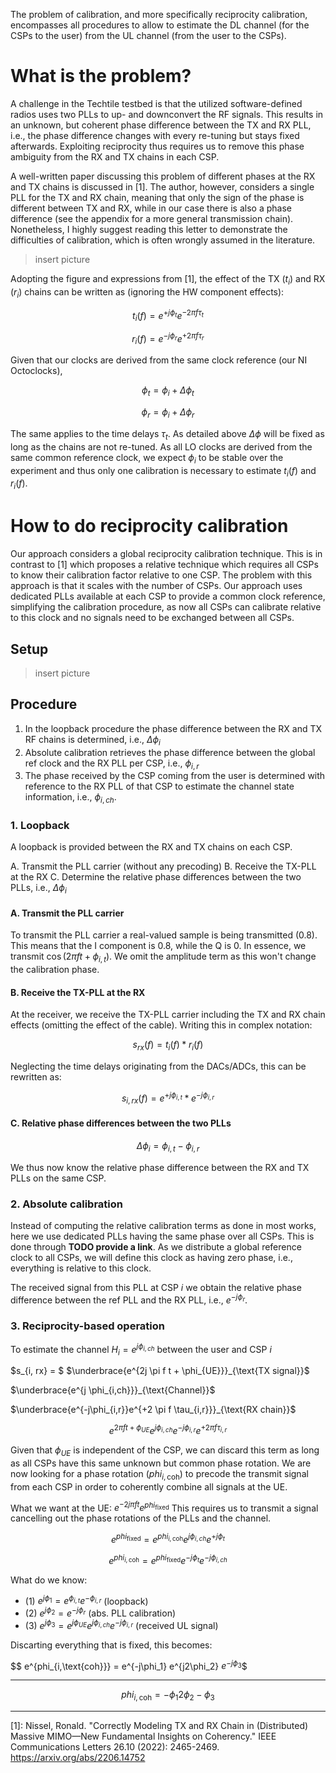 The problem of calibration, and more specifically reciprocity calibration, encompasses all procedures to allow to estimate the DL channel (for the CSPs to the user) from the UL channel (from the user to the CSPs).

# What is the problem?

A challenge in the Techtile testbed is that the utilized software-defined radios uses two PLLs to up- and downconvert the RF signals. This results in an unknown, but coherent phase difference between the TX and RX PLL, i.e., the phase difference changes with every re-tuning but stays fixed afterwards.
Exploiting reciprocity thus requires us to remove this phase ambiguity from the RX and TX chains in each CSP.

A well-written paper discussing this problem of different phases at the RX and TX chains is discussed in [1]. The author, however, considers a single PLL for the TX and RX chain, meaning that only the sign of the phase is different between TX and RX, while in our case there is also a phase difference (see the appendix for a more general transmission chain).
Nonetheless, I highly suggest reading this letter to demonstrate the difficulties of calibration, which is often wrongly assumed in the literature. 

> insert picture

Adopting the figure and expressions from [1], the effect of the TX ($t_i$) and RX ($r_i$) chains can be written as (ignoring the HW component effects):

$$t_i(f) = e^{+j\phi_t}  e^{-2 \pi f \tau_t}$$

$$r_i(f) = e^{-j\phi_r}  e^{+2 \pi f \tau_r}$$

Given that our clocks are derived from the same clock reference (our NI Octoclocks), 

$$\phi_t = \phi_i + \Delta\phi_t$$

$$\phi_r = \phi_i + \Delta\phi_r$$

The same applies to the time delays $\tau_t$. As detailed above $\Delta\phi$ will be fixed as long as the chains are not re-tuned. As all LO clocks are derived from the same common reference clock, we expect $\phi_i$ to be stable over the experiment and thus only one calibration is necessary to estimate $t_i(f)$ and $r_i(f)$.


# How to do reciprocity calibration
Our approach considers a global reciprocity calibration technique. This is in contrast to [1] which proposes a relative technique which requires all CSPs to know their calibration factor relative to one CSP.
The problem with this approach is that it scales with the number of CSPs. Our approach uses dedicated PLLs available at each CSP to provide a common clock reference, simplifying the calibration procedure, as now all CSPs can calibrate relative to this clock and no signals need to be exchanged between all CSPs.

## Setup

> insert picture


## Procedure

1. In the loopback procedure the phase difference between the RX and TX RF chains is determined, i.e., $\Delta\phi_i$
2. Absolute calibration retrieves the phase difference between the global ref clock and the RX PLL per CSP, i.e., $\phi_{i,r}$
3. The phase received by the CSP coming from the user is determined with reference to the RX PLL of that CSP to estimate the channel state information, i.e.,  $\phi_{i,ch}$. 

### 1. Loopback

A loopback is provided between the RX and TX chains on each CSP. 

A. Transmit the PLL carrier (without any precoding)
B. Receive the TX-PLL at the RX
C. Determine the relative phase differences between the two PLLs, i.e., $\Delta\phi_i$

#### A. Transmit the PLL carrier

To transmit the PLL carrier a real-valued sample is being transmitted (0.8). This means that the I component is 0.8, while the Q is 0.
In essence, we transmit $\cos(2 \pi f t + \phi_{i,t})$. We omit the amplitude term as this won't change the calibration phase.

#### B. Receive the TX-PLL at the RX
At the receiver, we receive the TX-PLL carrier including the TX and RX chain effects (omitting the effect of the cable). Writing this in complex notation:

$$s_{rx}(f) = t_i(f) *  r_i(f)$$

Neglecting the time delays originating from the DACs/ADCs, this can be rewritten as:

$$s_{i,rx}(f) = e^{+j\phi_{i,t}} *  e^{-j\phi_{i,r}}$$

#### C. Relative phase differences between the two PLLs 

$$ \Delta\phi_i = \phi_{i,t} - \phi_{i,r} $$

We thus now know the relative phase difference between the RX and TX PLLs on the same CSP.

### 2. Absolute calibration

Instead of computing the relative calibration terms as done in most works, here we use dedicated PLLs having the same phase over all CSPs. This is done through **TODO provide a link**.
As we distribute a global reference clock to all CSPs, we will define this clock as having zero phase, i.e., everything is relative to this clock.

The received signal from this PLL at CSP $i$ we obtain the relative phase difference between the ref PLL and the RX PLL, i.e., $e^{-j\phi_r}$.

### 3. Reciprocity-based operation

To estimate the channel $H_i=e^{j \phi_{i,ch}}$ between the user and CSP $i$

$s_{i, rx} = $
$\underbrace{e^{2j \pi f t + \phi_{UE}}}_{\text{TX signal}}$ 

$\underbrace{e^{j \phi_{i,ch}}}_{\text{Channel}}$ 

$\underbrace{e^{-j\phi_{i,r}}e^{+2 \pi f \tau_{i,r}}}_{\text{RX chain}}$


 $$ e^{2 \pi f t + \phi_{UE}} e^{j \phi_{i,ch}} e^{-j\phi_{i,r}}e^{+2 \pi f \tau_{i,r}} $$


Given that $\phi_{UE}$ is independent of the CSP, we can discard this term as long as all CSPs have this same unknown but common phase rotation.
We are now looking for a phase rotation ($phi_{i,\text{coh}}$) to precode the transmit signal from each CSP in order to coherently combine all signals at the UE.

What we want at the UE: $e^{-2j \pi f t}  e^{phi_{\text{fixed}}}$
This requires us to transmit a signal cancelling out the phase rotations of the PLLs and the channel.

$$ e^{phi_{\text{fixed}}} = e^{phi_{i,\text{coh}}} e^{j \phi_{i,ch}} e^{+j\phi_t}$$



$$ e^{phi_{i,\text{coh}}} = e^{phi_{\text{fixed}}} e^{-j\phi_t} e^{-j \phi_{i,ch}}$$


What do we know:
- (1) $e^{j\phi_1} = e^{\phi_{i,t}} e^{-\phi_{i,r}}$ (loopback)
- (2) $e^{j\phi_2} = e^{-j\phi_r}$ (abs. PLL calibration)
- (3) $e^{j\phi_3} = e^{j\phi_{UE}} e^{j \phi_{i,ch}} e^{-j\phi_{i,r}}$ (received UL signal)

Discarting everything that is fixed, this becomes:

$$ e^{phi_{i,\text{coh}}} = e^{-j\phi_1} e^{j2\phi_2} $e^{-j\phi_3}$$

---

$$ phi_{i,\text{coh}} = -\phi_1 2\phi_2 -\phi_3 $$

---


[1]:  Nissel, Ronald. "Correctly Modeling TX and RX Chain in (Distributed) Massive MIMO—New Fundamental Insights on Coherency." IEEE Communications Letters 26.10 (2022): 2465-2469. https://arxiv.org/abs/2206.14752

